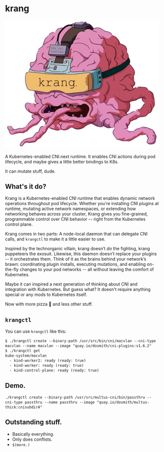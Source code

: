 # krang

![krang logo, dude.](https://github.com/dougbtv/krang/blob/main/doc/krang-logo.png)

A Kubernetes-enabled CNI.next runtime. It enables CNI actions during pod lifecycle, and maybe gives a little better bindings to K8s.

It can mutate stuff, dude.

## What's it do?

Krang is a Kubernetes-enabled CNI runtime that enables dynamic network operations throughout pod lifecycle. Whether you’re installing CNI plugins at runtime, mutating active network namespaces, or extending how networking behaves across your cluster, Krang gives you fine-grained, programmable control over CNI behavior -- right from the Kubernetes control plane.

Krang comes in two parts: A node-local daemon that can delegate CNI calls, and `krangctl` to make it a little easier to use.

Inspired by the technorganic villain, krang doesn’t *do* the fighting, krang puppeteers the exosuit. Likewise, this daemon doesn’t replace your plugins -- it orchestrates them. Think of it as the brains behind your network’s brawn: coordinating plugin installs, executing mutations, and enabling on-the-fly changes to your pod networks -- all without leaving the comfort of Kubernetes.

Maybe it can inspired a next generation of thinking about CNI and integration with Kubernetes. But guess what? It doesn't require anything special or any mods to Kubernetes itself.

Now with more pizza 🍕 and less other stuff.

## `krangctl`

You can use `krangctl` like this:

```
$ ./krangctl create --binary-path /usr/src/bin/cni/macvlan --cni-type macvlan --name macvlan --image "quay.io/dosmith/cni-plugins:v1.6.2"
$ ./krangctl get 
kube-system/macvlan
  - kind-worker2: ready (ready: true)
  - kind-worker: ready (ready: true)
  - kind-control-plane: ready (ready: true)
```

## Demo.

```
./krangctl create --binary-path /usr/src/multus-cni/bin/passthru --cni-type passthru --name passthru --image "quay.io/dosmith/multus-thick:cnisubdirA"
```

## Outstanding stuff.

* Basically everything.
* Only does conflists.
* `$(more.)`